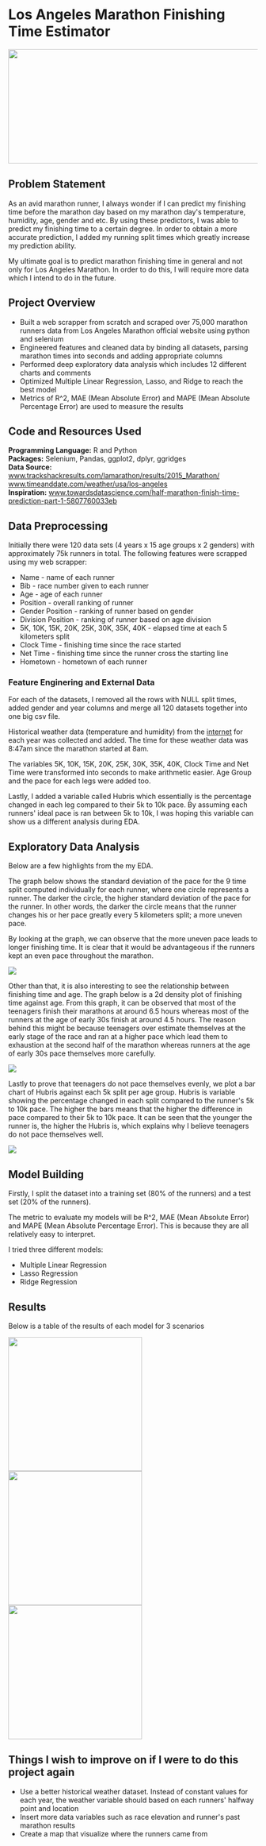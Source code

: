 # Los Angeles Marathon Finishing Time Estimator

<img src="https://github.com/Peter-Chong/RunTheData/blob/master/Images/Screenshot%202020-07-26%20at%2010.17.11%20PM.png" width="900" height="230" />

## Problem Statement

As an avid marathon runner, I always wonder if I can predict my finishing time before the marathon day based on my marathon day's temperature, humidity, age, gender and etc. By using these predictors, I was able to predict my finishing time to a certain degree. In order to obtain a more accurate prediction, I added my running split times which greatly increase my prediction ability.

My ultimate goal is to predict marathon finishing time in general and not only for Los Angeles Marathon. In order to do this, I will require more data which I intend to do in the future.

## Project Overview

* Built a web scrapper from scratch and scraped over 75,000 marathon runners data from Los Angeles Marathon official website using python and selenium
* Engineered features and cleaned data by binding all datasets, parsing marathon times into seconds and adding appropriate columns
* Performed deep exploratory data analysis which includes 12 different charts and comments
* Optimized Multiple Linear Regression, Lasso, and Ridge to reach the best model
* Metrics of R^2, MAE (Mean Absolute Error) and MAPE (Mean Absolute Percentage Error) are used to measure the results

## Code and Resources Used

**Programming Language:** R and Python  
**Packages:** Selenium, Pandas, ggplot2, dplyr, ggridges  
**Data Source:**  
www.trackshackresults.com/lamarathon/results/2015_Marathon/  
www.timeanddate.com/weather/usa/los-angeles  
**Inspiration:**
www.towardsdatascience.com/half-marathon-finish-time-prediction-part-1-5807760033eb

## Data Preprocessing

Initially there were 120 data sets (4 years x 15 age groups x 2 genders) with approximately 75k runners in total. The following features were scrapped using my web scrapper:  

* Name - name of each runner
* Bib - race number given to each runner
* Age - age of each runner
* Position - overall ranking of runner
* Gender Position - ranking of runner based on gender
* Division Position - ranking of runner based on age division
* 5K, 10K, 15K, 20K, 25K, 30K, 35K, 40K - elapsed time at each 5 kilometers split
* Clock Time - finishing time since the race started
* Net Time - finishing time since the runner cross the starting line
* Hometown - hometown of each runner

### Feature Enginering and External Data

For each of the datasets, I removed all the rows with NULL split times, added gender and year columns and merge all 120 datasets together into one big csv file.
  
Historical weather data (temperature and humidity) from the [internet](https://www.timeanddate.com/weather/usa/los-angeles) for each year was collected and added. The time for these weather data was 8:47am since the marathon started at 8am.  
  
The variables 5K, 10K, 15K, 20K, 25K, 30K, 35K, 40K, Clock Time and Net Time were transformed into seconds to make arithmetic easier. Age Group and the pace for each legs were added too.

Lastly, I added a variable called Hubris which essentially is the percentage changed in each leg compared to their 5k to 10k pace. By assuming each runners' ideal pace is ran between 5k to 10k, I was hoping this variable can show us a different analysis during EDA.  

## Exploratory Data Analysis

Below are a few highlights from the my EDA.  
  
The graph below shows the standard deviation of the pace for the 9 time split computed individually for each runner, where one circle represents a runner. The darker the circle, the higher standard deviation of the pace for the runner. In other words, the darker the circle means that the runner changes his or her pace greatly every 5 kilometers split; a more uneven pace.  
  
By looking at the graph, we can observe that the more uneven pace leads to longer finishing time. It is clear that it would be advantageous if the runners kept an even pace throughout the marathon.

<img src="https://github.com/Peter-Chong/RunTheData/blob/master/EDA_files/figure-gfm/unnamed-chunk-14-1.png" />

Other than that, it is also interesting to see the relationship between finishing time and age. The graph below is a 2d density plot of finishing time against age. From this graph, it can be observed that most of the teenagers finish their marathons at around 6.5 hours whereas most of the runners at the age of early 30s finish at around 4.5 hours. The reason behind this might be because teenagers over estimate themselves at the early stage of the race and ran at a higher pace which lead them to exhaustion at the second half of the marathon whereas runners at the age of early 30s pace themselves more carefully.  
  
<img src="https://github.com/Peter-Chong/RunTheData/blob/master/EDA_files/figure-gfm/unnamed-chunk-9-1.png" />

Lastly to prove that teenagers do not pace themselves evenly, we plot a bar chart of Hubris against each 5k split per age group. Hubris is variable showing the percentage changed in each split compared to the runner's 5k to 10k pace. The higher the bars means that the higher the difference in pace compared to their 5k to 10k pace. It can be seen that the younger the runner is, the higher the Hubris is, which explains why I believe teenagers do not pace themselves well.  
  
<img src="https://github.com/Peter-Chong/RunTheData/blob/master/EDA_files/figure-gfm/unnamed-chunk-22-1.png" />

## Model Building

Firstly, I split the dataset into a training set (80% of the runners) and a test set (20% of the runners).

The metric to evaluate my models will be R^2, MAE (Mean Absolute Error) and MAPE (Mean Absolute Percentage Error). This is because they are all relatively easy to interpret.

I tried three different models:
* Multiple Linear Regression
* Lasso Regression
* Ridge Regression

## Results

Below is a table of the results of each model for 3 scenarios

<img src="https://github.com/Peter-Chong/RunTheData/blob/master/Images/Screenshot%202020-09-10%20at%203.38.41%20PM.png" width="270" /><img src="https://github.com/Peter-Chong/RunTheData/blob/master/Images/Screenshot%202020-09-10%20at%203.38.56%20PM.png" width="270" /><img src="https://github.com/Peter-Chong/RunTheData/blob/master/Images/Screenshot%202020-09-10%20at%203.39.05%20PM.png" width="270" />

## Things I wish to improve on if I were to do this project again

* Use a better historical weather dataset. Instead of constant values for each year, the weather variable should based on each runners' halfway point and location
* Insert more data variables such as race elevation and runner's past marathon results
* Create a map that visualize where the runners came from









